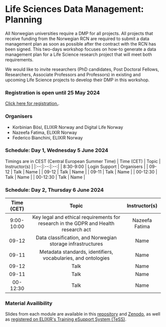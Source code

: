 # Life Sciences Data Management: Planning

All Norwegian universities require a DMP for all projects. All projects that receive funding from the Norwegian RCN are required to submit a data management plan as soon as possible after the contract with the RCN has been signed. This two-days workshop focuses on how-to generate a data management plan for a Life Science research project that will meet both requirements.

We would like to invite researchers (PhD candidates, Post Doctoral Fellows, Researchers, Associate Professors and Professors) in existing and upcoming Life Science projects to develop their DMP in this workshop.

### Registration is open until 25 May 2024
[Click here for registration.](https://nettskjema.no/a/dmp-ws-24-06#/page/1).

### Organisers
- Korbinian Bösl, ELIXIR Norway and Digital Life Norway
- Nazeefa Fatima, ELIXIR Norway
- Federico Bianchini, ELIXIR Norway

### Schedule: Day 1, Wednesday 5 June 2024
Timings are in CEST (Central European Summer Time)
| Time (CET) | Topic | Instructor(s) |
|:--:|:--:|:--:|
| 8:30-9:00 | Login Support | Organisers |
| 09-12 | Talk | Name |
| 09-12 | Talk | Name |
| 09-11 | Talk | Name |
| 00-12:30 | Talk | Name |
| 00-12:30 | Talk | Name |

### Schedule: Day 2, Thursday 6 June 2024
| Time (CET) | Topic | Instructor(s) |
|:--:|:--:|:--:|
| 9:00-10:00 | Key legal and ethical requirements for research in the GDPR and Health research act | Nazeefa Fatima |
| 09-12 | Data classification, and Norwegian storage infrastructures | Name |
| 09-11 | Metadata standards, identifiers, vocabularies, and ontologies | Name |
| 09-12 | Talk | Name |
| 09-11 | Talk | Name |
| 00-12:30 | Talk | Name |

### Material Availibility
Slides from each module are available in this [repository](https://github.com/ELIXIR-Norway-Training/life-sci-data-management/) and [Zenodo](https://zenodo.org/records/), as well as [registered on ELIXIR's Training eSupport System (TeSS)](https://tess.elixir-europe.org/events/life-science-data-management-planning-workshop-322f024b-69fe-4a8a-b914-0fde3de6ba77).
